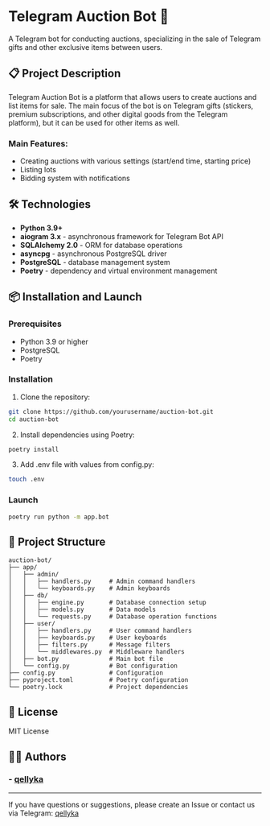 # Telegram Auction Bot 🎁

A Telegram bot for conducting auctions, specializing in the sale of Telegram gifts and other exclusive items between users.

## 📋 Project Description

Telegram Auction Bot is a platform that allows users to create auctions and list items for sale. The main focus of the bot is on Telegram gifts (stickers, premium subscriptions, and other digital goods from the Telegram platform), but it can be used for other items as well.

### Main Features:
- Creating auctions with various settings (start/end time, starting price)
- Listing lots
- Bidding system with notifications

## 🛠️ Technologies

- **Python 3.9+**
- **aiogram 3.x** - asynchronous framework for Telegram Bot API
- **SQLAlchemy 2.0** - ORM for database operations
- **asyncpg** - asynchronous PostgreSQL driver
- **PostgreSQL** - database management system
- **Poetry** - dependency and virtual environment management

## 📦 Installation and Launch

### Prerequisites

- Python 3.9 or higher
- PostgreSQL
- Poetry

### Installation

1. Clone the repository:
```bash
git clone https://github.com/yourusername/auction-bot.git
cd auction-bot
```

2. Install dependencies using Poetry:
```bash
poetry install
```

3. Add .env file with values from config.py:
```bash
touch .env 
```

### Launch

```bash
poetry run python -m app.bot
```

## 🧩 Project Structure

```
auction-bot/
├── app/
│   ├── admin/
│   │   ├── handlers.py     # Admin command handlers
│   │   └── keyboards.py    # Admin keyboards
│   ├── db/
│   │   ├── engine.py       # Database connection setup
│   │   ├── models.py       # Data models
│   │   └── requests.py     # Database operation functions
│   ├── user/
│   │   ├── handlers.py     # User command handlers
│   │   ├── keyboards.py    # User keyboards
│   │   ├── filters.py      # Message filters
│   │   └── middlewares.py  # Middleware handlers
│   ├── bot.py              # Main bot file
│   └── config.py           # Bot configuration
├── config.py               # Configuration 
├── pyproject.toml          # Poetry configuration
└── poetry.lock             # Project dependencies
```

## 📄 License

MIT License

## 👨‍💻 Authors

### - [qellyka](https://github.com/qellyka)

---

If you have questions or suggestions, please create an Issue or contact us via Telegram: [qellyka](https://t.me/qellyka)